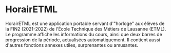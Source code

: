 # HorairETML
HorairETML est une application portable servant d'"horloge" aux élèves de la FIN2 (2021-2022) de l'École Technique des Métiers de Lausanne (ETML).
Le programme affiche les informations du cours, ainsi que deux barres de progression de la période, actualisées automatiquement.
Il contient aussi d'autres fonctions annexes utiles, surprenantes ou amusantes.

